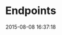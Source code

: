---
layout: page
title:  "Endpoints"
subTitle: "List of possible API endpoints (non exhaustive)."
categories: quick-doc
date:   2015-08-08 16:37:18
image: "http://placehold.it/600x300/00a8a8/fff"
---